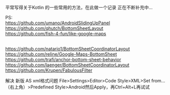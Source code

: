 平常写得关于Kotlin 的一些常用的方法，在此做一个记录 正在不断补充中...

PS:<br>
https://github.com/umano/AndroidSlidingUpPanel <br>
https://github.com/qhutch/BottomSheetLayout <br>
https://github.com/fish-4-fun/like-google-maps <br><br>

https://github.com/natario1/BottomSheetCoordinatorLayout <br>
https://github.com/reline/Google-Maps-BottomSheet <br>
https://github.com/trafi/anchor-bottom-sheet-behavior <br>
https://github.com/laenger/BottomSheetCoordinatorLayout <br>
https://github.com/Krupen/FabulousFilter <br>

解决 新版 AS xml格式问题
File>Settings>Editor>Code Style>XML>Set from...（右上角）>Predefined Style>Android然后Apply，再Ctrl+Alt+L再试试

